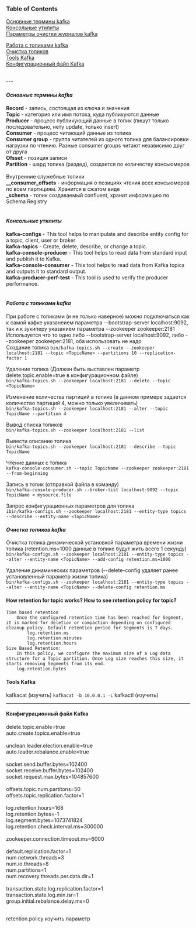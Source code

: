 ### Table of Contents </br>
[Основные термины kafka](#decription_kafka) </br>
[Консольные утилиты](#kafka_console_utilites) </br>
[Параметры очистки журналов kafka](#retention_policy_kafka) </br>

[Работа с топиками kafka](#kafka_operations_topic) </br>
[Очистка топиков](#kafka_topic_clear) </br>
[Tools Kafka](#kafka_tools)</br>
[Конфигурационный файл Kafka](#kafka_config_file) </br>

</br>
---
</br>

#### ***Основные термины kafka*** <a name="decription_kafka"></a> </br>
**Record** - запись, состоящая из ключа и значения</br>
**Topic** - категория или имя потока, куда публикуются данные</br>
**Producer** - процесс публикующий данные в топик (пишут только последовательно, нету update, только insert)</br>
**Consumer** - процесс читающий данные из топика</br>
**Consumer group** - группа читателей из одного топика для балансировки нагрузки по чтению. Разные consumer groups читают независимо друг от друга</br>
**Ofsset** - позиция записи</br>
**Partition** - шард топика (раздед), создается по количеству консьюмеров</br>
</br>
Внутренние служебные топики</br>
**__consumer_offsets** - информация о позициях чтения всех консьюмеров по всем партициям. Хранится в сжатом виде</br>
**_schema** - топик создаваемый confluent, хранит информацию по Schema Registry</br>
</br>

#### ***Консольные утилиты*** <a name=kafka_console_utilites></a></br>
**kafka-configs** - This tool helps to manipulate and describe entity config for a topic, client, user or broker</br>
**kafka-topics** - Create, delete, describe, or change a topic.</br>
**kafka-console-producer** - This tool helps to read data from standard input and publish it to Kafka.</br>
**kafka-console-consumer** - This tool helps to read data from Kafka topics and outputs it to standard output.</br>
**kafka-producer-perf-test** - This tool is used to verify the producer performance.</br>
</br>

#### ***Работа с топиками kafka*** <a name=kafka_operations_topic></a></br>
При работе с топиками (и не только наверное) можно подключаться как к самой кафке указанеием параметра --bootstrap-server localhost:9092, так и к зукиперу указанием параметра --zookeeper zookeeper:2181 </br>
Используется что то одно либо --bootstrap-server localhost:9092, либо --zookeeper zookeeper:2181, оба использовать не надо
</br>
Создание топика
```bin/kafka-topics.sh --create --zookeeper localhost:2181 --topic <TopicName> --partitions 10 --replication-factor 1```

Удаление топика (Должен быть выставлен параметр delete.topic.enable=true в конфигурационном файле)</br>
```bin/kafka-topics.sh --zookeeper localhost:2181 --delete --topic <TopicName>```

Изменение количества партиций в топике (в данном примере задается количество партиций 4, можно только увеличивать)</br>
```bin/kafka-topics.sh --zookeeper localhost:2181 --alter --topic TopicName --partition 4```

Вывод списка топиков</br>
```bin/kafka-topics.sh --zookeeper localhost:2181 --list```

Вывести описание топика</br>
```bin/kafka-topics.sh --zookeeper localhost:2181 --describe --topic TopicName```

Чтение данных с топика</br>
```kafka-console-consumer.sh --topic TopicName --zookeeper zookeeper:2181 --from-beginning```

Запись в топик (отправкой файла в команду)</br>
```bin/kafka-console-producer.sh --broker-list localhost:9092 --topic TopicName < mysource.file```

Запрос конфигурационных параметров для топика</br>
```ibin/kafka-configs.sh --zookeeper localhost:2181 --entity-type topics  --describe --entity-name <TopicName>```

#### ***Очистка топиков kafka*** <a name=kafka_topic_clear></a>

Очистка топика динамической установкой параметра времени жизни топика (retention.ms=1000 данные в топике будут жить всего 1 секунду)</br>
```bin/kafka-configs.sh --zookeeper localhost:2181 --entity-type topics --alter --entity-name <TopicName> --add-config retention.ms=1000```

Удаление динамических параметров (--delete-config удаляет ранее установленный параметр жизни топика)</br>
```bin/kafka-configs.sh --zookeeper localhost:2181 --entity-type topics --alter --entity-name <TopicName> --delete-config retention.ms```

#### How retention for topic works? How to see retention policy for topic? <a name=retention_policy_kafka></a> </br>

    Time based retention
        Once the configured retention time has been reached for Segment, it is marked for deletion or compaction depending on configured cleanup policy. Default retention period for Segments is 7 days.
            log.retention.ms
            log.retention.minutes
            log.retention.hours
    Size Based Retention:
        In this policy, we configure the maximum size of a Log data structure for a Topic partition. Once Log size reaches this size, it starts removing Segments from its end.
        log.retention.bytes








#### Tools Kafka <a name=kafka_tools></a> </br>
kafkacat (изучить)
```kafkacat -b 10.0.0.1 -L```
kafkactl (изучить)


---
#### Конфигурационный файл Kafka <a name=kafka_config_file></a> </br>

delete.topic.enable=true</br>
auto.create.topics.enable=true</br>
</br>
unclean.leader.election.enable=true</br>
auto.leader.rebalance.enable=true</br>
</br>
socket.send.buffer.bytes=102400</br>
socket.receive.buffer.bytes=102400</br>
socket.request.max.bytes=104857600</br>
</br>
offsets.topic.num.partitons=50</br>
offsets.topic.replication.factor=1</br>
</br>
log.retention.hours=168</br>
log.retention.bytes=-1</br>
log.segment.bytes=1073741824</br>
log.retention.check.interval.ms=300000</br>
</br>
zookeeper.connection.timeout.ms=6000</br>
</br>
default.replication.factor=1</br>
num.network.threads=3</br>
num.io.threads=8</br>
num.partitions=1</br>
num.recovery.threads.per.data.dir=1</br>
</br>
transaction.state.log.replication.factor=1</br>
transaction.state.log.min.isr=1</br>
group.initial.rebalance.delay.ms=0</br>
</br>

retention.policy изучить параметр
